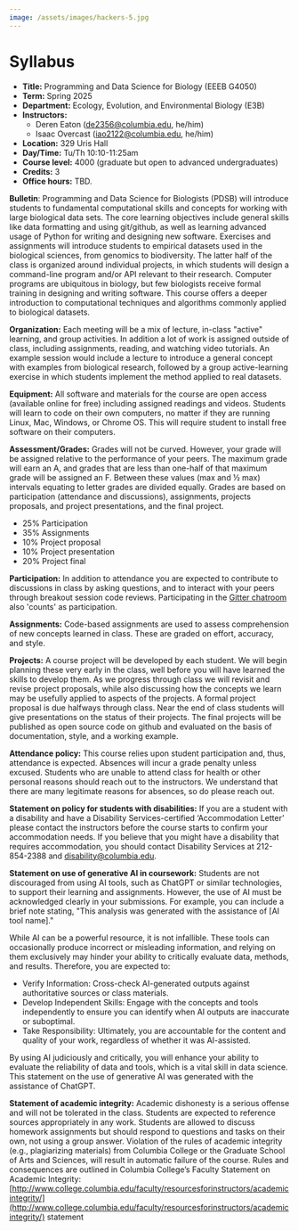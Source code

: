```yaml
---
image: /assets/images/hackers-5.jpg
---
```



# Syllabus
- **Title:** Programming and Data Science for Biology (EEEB G4050)
- **Term:** Spring 2025
- **Department:** Ecology, Evolution, and Environmental Biology (E3B)
- **Instructors:** 
	- Deren Eaton ([de2356@columbia.edu](mailto:de2356@columbia.edu), he/him) 
 	- Isaac Overcast ([iao2122@columbia.edu](mailto:iao2122@columbia.edu), he/him)
- **Location:** 329 Uris Hall
- **Day/Time:** Tu/Th 10:10-11:25am
- **Course level:** 4000 (graduate but open to advanced undergraduates)
- **Credits:** 3
- **Office hours:** TBD.


**Bulletin**: Programming and Data Science for Biologists (PDSB) will introduce students to fundamental computational skills and concepts for working with large biological data sets. The core learning objectives include general skills like data formatting and using git/github, as well as learning advanced usage of Python for writing and designing new software. Exercises and assignments will introduce students to empirical datasets used in the biological sciences, from genomics to biodiversity. The latter half of the class is organized around individual projects, in which students will design a command-line program and/or API relevant to their research. Computer programs are ubiquitous in biology, but few biologists receive formal training in designing and writing software. This course offers a deeper introduction to computational techniques and algorithms commonly applied to biological datasets.

**Organization:** Each meeting will be a mix of lecture, in-class "active" learning, and group activities. In addition a lot of work is assigned outside of class, including assignments, reading, and watching video tutorials. An example session would include a lecture to introduce a general concept with examples from biological research, followed by a group active-learning exercise in which students implement the method applied to real datasets.

**Equipment:** All software and materials for the course are open access (available online for free) including assigned readings and videos. Students will learn to code on their own computers, no matter if they are running Linux, Mac, Windows, or Chrome OS. This will require student to install free software on their computers.

**Assessment/Grades:** Grades will not be curved. However, your grade will be assigned relative to the performance of your peers. The maximum grade will earn an A, and grades that are less than one-half of that maximum grade will be assigned an F. Between these values (max and ½ max) intervals equating to letter grades are divided equally. Grades are based on participation (attendance and discussions), assignments, projects proposals, and project presentations, and the final project.  
- 25% Participation  
- 35% Assignments  
- 10% Project proposal  
- 10% Project presentation  
- 20% Project final  

**Participation:** In addition to attendance you are expected to contribute to
discussions in class by asking questions, and to interact with your peers through
breakout session code reviews. Participating in the
[Gitter chatroom](https://app.gitter.im/#/room/#hack-the-planet-course_community:gitter.im)
also 'counts' as participation.

**Assignments:** Code-based assignments are used to assess comprehension of new concepts learned in class. These are graded on effort, accuracy, and style. 

**Projects:** A course project will be developed by each student. We will begin planning these very early in the class, well before you will have learned the skills to develop them. As we progress through class we will revisit and revise project proposals, while also discussing how the concepts we learn may be usefully applied to aspects of the projects. A formal project proposal is due halfways through class. Near the end of class students will give presentations on the status of their projects. The final projects will be published as open source code on github and evaluated on the basis of documentation, style, and a working example.

**Attendance policy:** This course relies upon student participation and, thus, attendance is expected. Absences will incur a grade penalty unless excused. Students who are unable to attend class for health or other personal reasons should reach out to the instructors. We understand that there are many legitimate reasons for absences, so do please reach out.

**Statement on policy for students with disabilities:** If you are a student with a disability and have a Disability Services-certified ‘Accommodation Letter’ please contact the instructors before the course starts to confirm your accommodation needs. If you believe that you might have a disability that requires accommodation, you should contact Disability Services at 212-854-2388 and [disability@columbia.edu](mailto:disability@columbia.edu).

**Statement on use of generative AI in coursework:**
Students are not discouraged from using AI tools, such as ChatGPT or similar
technologies, to support their learning and assignments. However, the use of AI
must be acknowledged clearly in your submissions. For example, you can include
a brief note stating, "This analysis was generated with the assistance of [AI
tool name]."

While AI can be a powerful resource, it is not infallible. These tools can
occasionally produce incorrect or misleading information, and relying on them
exclusively may hinder your ability to critically evaluate data, methods, and
results. Therefore, you are expected to:
* Verify Information: Cross-check AI-generated outputs against authoritative sources or class materials.
* Develop Independent Skills: Engage with the concepts and tools independently to ensure you can identify when AI outputs are inaccurate or suboptimal.
* Take Responsibility: Ultimately, you are accountable for the content and quality of your work, regardless of whether it was AI-assisted.

By using AI judiciously and critically, you will enhance your ability to
evaluate the reliability of data and tools, which is a vital skill in data
science. This statement on the use of generative AI was generated with the
assistance of ChatGPT.

**Statement of academic integrity:** Academic dishonesty is a serious offense and will not
be tolerated in the class. Students are expected to reference sources appropriately in
any work. Students are allowed to discuss homework assignments but should respond to
questions and tasks on their own, not using a group answer. Violation of the rules of
academic integrity (e.g., plagiarizing materials) from Columbia College or the Graduate
School of Arts and Sciences, will result in automatic failure of the course. Rules and
consequences are outlined in Columbia College’s Faculty Statement on Academic
Integrity: [http://www.college.columbia.edu/faculty/resourcesforinstructors/academicintegrity/](http://www.college.columbia.edu/faculty/resourcesforinstructors/academicintegrity/)
statement
